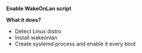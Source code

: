 **Enable WakeOnLan script**

**What it does?**
- Detect Linux distro
- Install wakeonlan
- Create systemd process and enable it every boot
